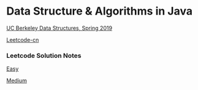 # Data Structure & Algorithms in Java

[UC Berkeley Data Structures, Spring 2019][1]

[Leetcode-cn][2]

[1]:	https://sp19.datastructur.es/
[2]:	https://leetcode-cn.com

### Leetcode Solution Notes

[Easy](https://github.com/joey66666/Algorithms/blob/master/Leetcode-cn/notes/Easy.md)

[Medium](https://github.com/joey66666/Algorithms/blob/master/Leetcode-cn/notes/Medium.md)
